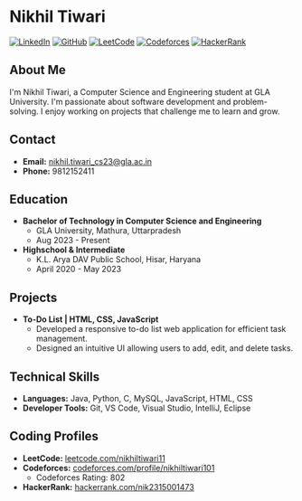 # Nikhil Tiwari

[![LinkedIn](https://img.shields.io/badge/LinkedIn-%230077B5.svg?style=for-the-badge&logo=linkedin&logoColor=white)](https://www.linkedin.com/in/nikhil-tiwari-90194a318)
[![GitHub](https://img.shields.io/badge/GitHub-100000?style=for-the-badge&logo=github&logoColor=white)](https://github.com/nikhiltiwari110)
[![LeetCode](https://img.shields.io/badge/LeetCode-FFA116?style=for-the-badge&logo=leetcode&logoColor=black)](https://leetcode.com/nikhiltiwari11)
[![Codeforces](https://img.shields.io/badge/Codeforces-1F8ACB?style=for-the-badge&logo=codeforces&logoColor=white)](https://codeforces.com/profile/nikhiltiwari101)
[![HackerRank](https://img.shields.io/badge/HackerRank-2EC866?style=for-the-badge&logo=hackerrank&logoColor=white)](https://hackerrank.com/nik_2315001473)

## About Me

I'm Nikhil Tiwari, a Computer Science and Engineering student at GLA University. I'm passionate about software development and problem-solving. I enjoy working on projects that challenge me to learn and grow.

## Contact

* **Email:** nikhil.tiwari_cs23@gla.ac.in
* **Phone:** 9812152411

## Education

* **Bachelor of Technology in Computer Science and Engineering**
    * GLA University, Mathura, Uttarpradesh
    * Aug 2023 - Present
* **Highschool & Intermediate**
    * K.L. Arya DAV Public School, Hisar, Haryana
    * April 2020 - May 2023

## Projects

* **To-Do List | HTML, CSS, JavaScript**
    * Developed a responsive to-do list web application for efficient task management.
    * Designed an intuitive UI allowing users to add, edit, and delete tasks.

## Technical Skills

* **Languages:** Java, Python, C, MySQL, JavaScript, HTML, CSS
* **Developer Tools:** Git, VS Code, Visual Studio, IntelliJ, Eclipse

## Coding Profiles

* **LeetCode:** [leetcode.com/nikhiltiwari11](https://leetcode.com/nikhiltiwari11)
* **Codeforces:** [codeforces.com/profile/nikhiltiwari101](https://codeforces.com/profile/nikhiltiwari101)
    * Codeforces Rating: 802
* **HackerRank:** [hackerrank.com/nik2315001473](https://hackerrank.com/nik_2315001473)
